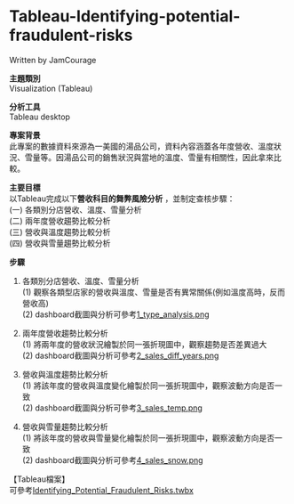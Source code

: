 # Tableau-Identifying-potential-fraudulent-risks
Written by JamCourage       

**主題類別**            
Visualization (Tableau)                      

**分析工具**      
Tableau desktop

**專案背景**                
此專案的數據資料來源為一美國的湯品公司，資料內容涵蓋各年度營收、溫度狀況、雪量等。因湯品公司的銷售狀況與當地的溫度、雪量有相關性，因此拿來比較。          
                
**主要目標**      
以Tableau完成以下**營收科目的舞弊風險分析** ，並制定查核步驟：            
(一) 各類別分店營收、溫度、雪量分析                    
(二) 兩年度營收趨勢比較分析      
(三) 營收與溫度趨勢比較分析     
(四) 營收與雪量趨勢比較分析                                                 

**步驟**            
1. 各類別分店營收、溫度、雪量分析      
	(1) 觀察各類型店家的營收與溫度、雪量是否有異常關係(例如溫度高時，反而營收高)     
	(2) dashboard截圖與分析可參考[1_type_analysis.png](1_type_analysis.png)                        
	
2. 兩年度營收趨勢比較分析      
	(1) 將兩年度的營收狀況繪製於同一張折現圖中，觀察趨勢是否差異過大           
	(2) dashboard截圖與分析可參考[2_sales_diff_years.png](2_sales_diff_years.png)     
	
3. 營收與溫度趨勢比較分析           
	(1) 將該年度的營收與溫度變化繪製於同一張折現圖中，觀察波動方向是否一致     
	(2) dashboard截圖與分析可參考[3_sales_temp.png](3_sales_temp.png)    
	
4. 營收與雪量趨勢比較分析            
	(1) 將該年度的營收與雪量變化繪製於同一張折現圖中，觀察波動方向是否一致             
	(2) dashboard截圖與分析可參考[4_sales_snow.png](4_sales_snow.png)   
	                     
【Tableau檔案】            
 可參考[Identifying_Potential_Fraudulent_Risks.twbx](Identifying_Potential_Fraudulent_Risks.twbx)               
